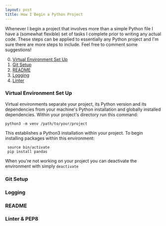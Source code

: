 ```yaml
---
layout: post
title: How I Begin a Python Project
---
```


Whenever I begin a project that involves more than a simple Python file I have a (somewhat flexible) set of tasks I complete prior to writing any actual code. These steps can be applied to essentially any Python project and I'm sure there are more steps to include. Feel free to comment some suggestions!

0. [Virtual Environment Set Up](###venv)
1. [Git Setup](###git)
2. [README](###readme)
3. [Logging](###logging)
4. [Linter](###linter)

### <a name="venv"></a> Virtual Environment Set Up

Virtual environments separate your project, its Python version and its dependencies from your machine's Python installation and globally installed dependencies. Within your project's directory run this command:

    python3 -m venv /path/to/your/project

This establishes a Python3 installation within your project. To begin installing packages within this environment:

     source bin/activate
     pip install pandas

When you're not working on your project you can deactivate the environment with simply `deactivate`

### <a name="git"></a> Git Setup

### <a name="logging"></a> Logging

### <a name="readme"></a> README

### <a name="linter"></a> Linter & PEP8





